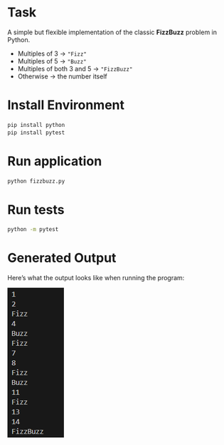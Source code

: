 # Task

A simple but flexible implementation of the classic **FizzBuzz** problem in Python.  
- Multiples of 3 → `"Fizz"`  
- Multiples of 5 → `"Buzz"`  
- Multiples of both 3 and 5 → `"FizzBuzz"`  
- Otherwise → the number itself 

# Install Environment 
```bash
pip install python
pip install pytest 
```

# Run application
```bash
python fizzbuzz.py
```

# Run tests 
```bash
python -m pytest
```

# Generated Output
Here’s what the output looks like when running the program:

![FizzBuzz Output](docs/output.png)


